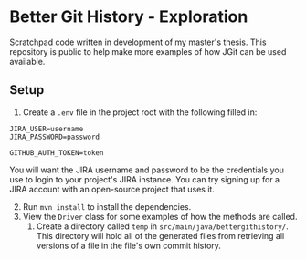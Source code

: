 # Better Git History - Exploration

Scratchpad code written in development of my master's thesis.
This repository is public to help make more examples of how JGit can be used available.

## Setup

1. Create a `.env` file in the project root with the following filled in:
```env
JIRA_USER=username
JIRA_PASSWORD=password

GITHUB_AUTH_TOKEN=token
```
You will want the JIRA username and password to be the credentials you use to login to your
project's JIRA instance. You can try signing up for a JIRA account with an open-source project that uses it. 

2. Run `mvn install` to install the dependencies.
3. View the `Driver` class for some examples of how the methods are called.
   1. Create a directory called `temp` in `src/main/java/bettergithistory/`. This directory will hold all of the generated files from retrieving all versions of a file in the file's own commit history.
